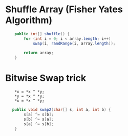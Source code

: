 
# Shuffle Array (Fisher Yates Algorithm)

```java
    public int[] shuffle() {
        for (int i = 0; i < array.length; i++) 
            swap(i, randRange(i, array.length));
        
        return array;
    }
```

# Bitwise Swap trick

```cplusplus
    *x = *x ^ *y;
    *y = *x ^ *y;
    *x = *x ^ *y;
```

```java
   public void swap2(char[] s, int a, int b) {
        s[a] ^= s[b];
        s[b] ^= s[a];
        s[a] ^= s[b];
    }
```